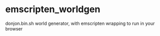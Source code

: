 emscripten_worldgen
===================

donjon.bin.sh world generator, with emscripten wrapping to run in your browser
